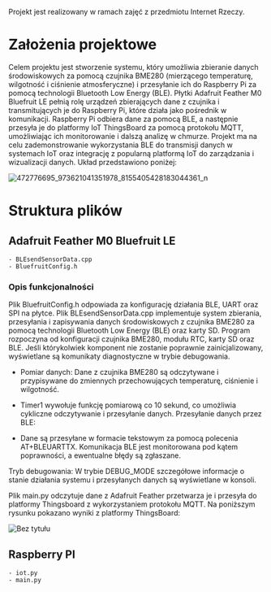 Projekt jest realizowany w ramach zajęć z przedmiotu Internet Rzeczy.

# Założenia projektowe
Celem projektu jest stworzenie systemu, który umożliwia zbieranie danych środowiskowych za pomocą czujnika BME280 (mierzącego temperaturę, wilgotność i ciśnienie atmosferyczne) i przesyłanie ich do Raspberry Pi za pomocą technologii Bluetooth Low Energy (BLE). Płytki Adafruit Feather M0 Bluefruit LE pełnią rolę urządzeń zbierających dane z czujnika i transmitujących je do Raspberry Pi, które działa jako pośrednik w komunikacji. Raspberry Pi odbiera dane za pomocą BLE, a następnie przesyła je do platformy IoT ThingsBoard za pomocą protokołu MQTT, umożliwiając ich monitorowanie i dalszą analizę w chmurze. Projekt ma na celu zademonstrowanie wykorzystania BLE do transmisji danych w systemach IoT oraz integrację z popularną platformą IoT do zarządzania i wizualizacji danych. Układ przedstawiono poniżej:

![472776695_973621041351978_8155405428183044361_n](https://github.com/user-attachments/assets/dd81927d-4d83-4f3d-a32c-c4294b5b76fc)


# Struktura plików
## Adafruit Feather M0 Bluefruit LE
```
- BLEsendSensorData.cpp
- BluefruitConfig.h
```
### Opis funkcjonalności
Plik BluefruitConfig.h odpowiada za konfigurację działania BLE, UART oraz SPI na płytce. 
Plik BLEsendSensorData.cpp implementuje system zbierania, przesyłania i zapisywania danych środowiskowych z czujnika BME280 za pomocą technologii Bluetooth Low Energy (BLE) oraz karty SD. 
Program rozpoczyna od konfiguracji czujnika BME280, modułu RTC, karty SD oraz BLE. Jeśli którykolwiek komponent nie zostanie poprawnie zainicjalizowany, wyświetlane są komunikaty diagnostyczne w trybie debugowania.
- Pomiar danych:
Dane z czujnika BME280 są odczytywane i przypisywane do zmiennych przechowujących temperaturę, ciśnienie i wilgotność.

- Timer1 wywołuje funkcję pomiarową co 10 sekund, co umożliwia cykliczne odczytywanie i przesyłanie danych.
Przesyłanie danych przez BLE:

- Dane są przesyłane w formacie tekstowym za pomocą polecenia AT+BLEUARTTX. Komunikacja BLE jest monitorowana pod kątem poprawności, a ewentualne błędy są zgłaszane.

Tryb debugowania:
W trybie DEBUG_MODE szczegółowe informacje o stanie działania systemu i przesyłanych danych są wyświetlane w konsoli.

Plik main.py odczytuje dane z Adafruit Feather przetwarza je i przesyła do platformy Thingsboard z wykorzystaniem protokołu MQTT. Na poniższym rysunku pokazano wyniki z platformy ThingsBoard:

![Bez tytułu](https://github.com/user-attachments/assets/c96d99e7-c63a-4c67-b6a1-0097036be20f)

## Raspberry PI
```
- iot.py
- main.py
```

